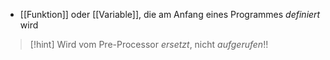- [[Funktion]] oder [[Variable]], die am Anfang eines Programmes _definiert_ wird

> [!hint] Wird vom Pre-Processor _ersetzt_, nicht _aufgerufen_!!